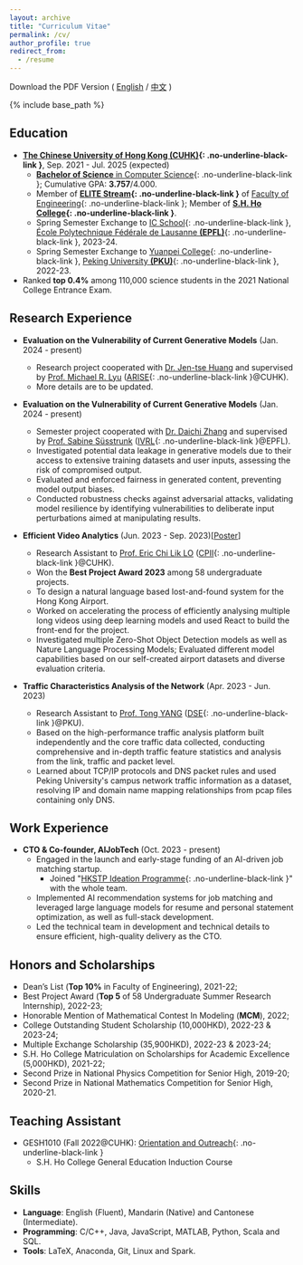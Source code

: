 ```yaml
---
layout: archive
title: "Curriculum Vitae"
permalink: /cv/
author_profile: true
redirect_from:
  - /resume
---
```


Download the PDF Version ( [English](https://YanY-Henry.github.io/files/CV_YanYuhangHenry_EN.pdf) / [中文](https://YanY-Henry.github.io/files/CV_YanYuhangHenry_ZH.pdf) )


{% include base_path %} 

## Education

* **[The Chinese University of Hong Kong (CUHK)](https://www.cuhk.edu.hk/english/index.html){: .no-underline-black-link }**, Sep. 2021 - Jul. 2025 (expected)
  * [**Bachelor of Science** in Computer Science](https://www.cse.cuhk.edu.hk/academics/cscin/){: .no-underline-black-link }; Cumulative GPA: **3.757**/4.000.
  * Member of **[ELITE Stream](https://www.erg.cuhk.edu.hk/erg/Elite){: .no-underline-black-link }** of [Faculty of Engineering](https://www.erg.cuhk.edu.hk/erg/){: .no-underline-black-link }; Member of **[S.H. Ho College](https://www.shho.cuhk.edu.hk){: .no-underline-black-link }**.
  * Spring Semester Exchange to [IC School](https://www.epfl.ch/schools/ic/){: .no-underline-black-link }, [École Polytechnique Fédérale de Lausanne **(EPFL)**](https://www.epfl.ch/en/){: .no-underline-black-link }, 2023-24.
  * Spring Semester Exchange to [Yuanpei College](https://yuanpei.pku.edu.cn/en/){: .no-underline-black-link }, [Peking University **(PKU)**](https://english.pku.edu.cn){: .no-underline-black-link }, 2022-23.
* Ranked **top 0.4%** among 110,000 science students in the 2021 National College Entrance Exam.


## Research Experience

* **Evaluation on the Vulnerability of Current Generative Models** (Jan. 2024 - present)
  * Research project cooperated with [Dr. Jen-tse Huang]([https://daisy-zhang.github.io/](https://penguinnnnn.github.io)) and supervised by [Prof. Michael R. Lyu](https://www.cse.cuhk.edu.hk/lyu/home) ([ARISE](http://ariselab.cse.cuhk.edu.hk/){: .no-underline-black-link }@CUHK).
  * More details are to be updated.

* **Evaluation on the Vulnerability of Current Generative Models** (Jan. 2024 - present)
  * Semester project cooperated with [Dr. Daichi Zhang](https://daisy-zhang.github.io/) and supervised by [Prof. Sabine Süsstrunk](https://people.epfl.ch/sabine.susstrunk?lang=en) ([IVRL](https://www.epfl.ch/labs/ivrl/){: .no-underline-black-link }@EPFL).
  * Investigated potential data leakage in generative models due to their access to extensive training datasets and user inputs, assessing the risk of compromised output.
  * Evaluated and enforced fairness in generated content, preventing model output biases.
  * Conducted robustness checks against adversarial attacks, validating model resilience by identifying vulnerabilities to deliberate input perturbations aimed at manipulating results.

* **Efficient Video Analytics** (Jun. 2023 - Sep. 2023)[[Poster](https://YanY-Henry.github.io/files/SummerResearch2023_Poster.pdf)]
  * Research Assistant to [Prof. Eric Chi Lik LO](https://www.cse.cuhk.edu.hk/people/faculty/eric-chi-lik-lo/) ([CPII](https://www.cpii.hk){: .no-underline-black-link }@CUHK).
  * Won the **Best Project Award 2023** among 58 undergraduate projects.
  * To design a natural language based lost-and-found system for the Hong Kong Airport.
  * Worked on accelerating the process of efficiently analysing multiple long videos using deep learning models and used React to build the front-end for the project.
  * Investigated multiple Zero-Shot Object Detection models as well as Nature Language Processing Models; Evaluated different model capabilities based on our self-created airport datasets and diverse evaluation criteria.

* **Traffic Characteristics Analysis of the Network** (Apr. 2023 - Jun. 2023)
  * Research Assistant to [Prof. Tong YANG](https://cs.pku.edu.cn/info/1176/3703.htm) ([DSE](https://dse.pku.edu.cn){: .no-underline-black-link }@PKU).
  * Based on the high-performance traffic analysis platform built independently and the core traffic data collected, conducting comprehensive and in-depth traffic feature statistics and analysis from the link, traffic and packet level.
  * Learned about TCP/IP protocols and DNS packet rules and used Peking University's campus network traffic information as a dataset, resolving IP and domain name mapping relationships from pcap files containing only DNS.
 

## Work Experience

* **CTO & Co-founder, AIJobTech** (Oct. 2023 - present)
  * Engaged in the launch and early-stage funding of an AI-driven job matching startup.
      * Joined "[HKSTP Ideation Programme](https://www.hkstp.org/what-we-offer/incubation-acceleration-elite/ideation/){: .no-underline-black-link }" with the whole team.
  * Implemented AI recommendation systems for job matching and leveraged large language models for resume and personal statement optimization, as well as full-stack development.
  * Led the technical team in development and technical details to ensure efficient, high-quality delivery as the CTO.


## Honors and Scholarships

* Dean’s List (**Top 10%** in Faculty of Engineering), 2021-22;
* Best Project Award (**Top 5** of 58 Undergraduate Summer Research Internship), 2022-23;
* Honorable Mention of Mathematical Contest In Modeling (**MCM**), 2022;
* College Outstanding Student Scholarship (10,000HKD), 2022-23 & 2023-24;
* Multiple Exchange Scholarship (35,900HKD), 2022-23 & 2023-24;
* S.H. Ho College Matriculation on Scholarships for Academic Excellence (5,000HKD), 2021-22;
* Second Prize in National Physics Competition for Senior High, 2019-20;
* Second Prize in National Mathematics Competition for Senior High, 2020-21.

## Teaching Assistant

* GESH1010 (Fall 2022@CUHK): [Orientation and Outreach](https://www.shho.cuhk.edu.hk/general-education/induction-course-1010/overview/){: .no-underline-black-link }
  * S.H. Ho College General Education Induction Course
 

## Skills
* **Language**: English (Fluent), Mandarin (Native) and Cantonese (Intermediate).
* **Programming**:  C/C++, Java, JavaScript, MATLAB, Python, Scala and SQL.
* **Tools**: LaTeX, Anaconda, Git, Linux and Spark.
